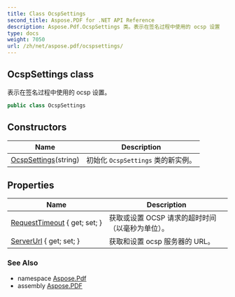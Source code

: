 ```yaml
---
title: Class OcspSettings
second_title: Aspose.PDF for .NET API Reference
description: Aspose.Pdf.OcspSettings 类。表示在签名过程中使用的 ocsp 设置
type: docs
weight: 7050
url: /zh/net/aspose.pdf/ocspsettings/
---
```

## OcspSettings class

表示在签名过程中使用的 ocsp 设置。

```csharp
public class OcspSettings
```

## Constructors

| Name | Description |
| --- | --- |
| [OcspSettings](ocspsettings/)(string) | 初始化 `OcspSettings` 类的新实例。 |

## Properties

| Name | Description |
| --- | --- |
| [RequestTimeout](../../aspose.pdf/ocspsettings/requesttimeout/) { get; set; } | 获取或设置 OCSP 请求的超时时间（以毫秒为单位）。 |
| [ServerUrl](../../aspose.pdf/ocspsettings/serverurl/) { get; set; } | 获取和设置 ocsp 服务器的 URL。 |

### See Also

* namespace [Aspose.Pdf](../../aspose.pdf/)
* assembly [Aspose.PDF](../../)